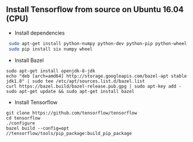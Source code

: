 ## Install Tensorflow from source on Ubuntu 16.04 (CPU)
 
* Install dependencies
```sh
 sudo apt-get install python-numpy python-dev python-pip python-wheel
 sudo pip install six numpy wheel
 ```
 
 * Install Bazel
 ```
 sudo apt-get install openjdk-8-jdk
 echo "deb [arch=amd64] http://storage.googleapis.com/bazel-apt stable jdk1.8" | sudo tee /etc/apt/sources.list.d/bazel.list
 curl https://bazel.build/bazel-release.pub.gpg | sudo apt-key add -
 sudo apt-get update && sudo apt-get install bazel
 ```
 
 * Install Tensorflow
 ```
 git clone https://github.com/tensorflow/tensorflow
 cd tensorflow
 ./configure
 bazel build --config=opt //tensorflow/tools/pip_package:build_pip_package
 ```

